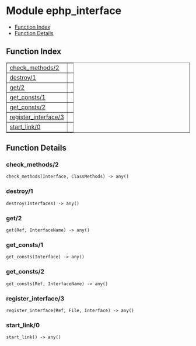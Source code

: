 

# Module ephp_interface #
* [Function Index](#index)
* [Function Details](#functions)

<a name="index"></a>

## Function Index ##


<table width="100%" border="1" cellspacing="0" cellpadding="2" summary="function index"><tr><td valign="top"><a href="#check_methods-2">check_methods/2</a></td><td></td></tr><tr><td valign="top"><a href="#destroy-1">destroy/1</a></td><td></td></tr><tr><td valign="top"><a href="#get-2">get/2</a></td><td></td></tr><tr><td valign="top"><a href="#get_consts-1">get_consts/1</a></td><td></td></tr><tr><td valign="top"><a href="#get_consts-2">get_consts/2</a></td><td></td></tr><tr><td valign="top"><a href="#register_interface-3">register_interface/3</a></td><td></td></tr><tr><td valign="top"><a href="#start_link-0">start_link/0</a></td><td></td></tr></table>


<a name="functions"></a>

## Function Details ##

<a name="check_methods-2"></a>

### check_methods/2 ###

`check_methods(Interface, ClassMethods) -> any()`

<a name="destroy-1"></a>

### destroy/1 ###

`destroy(Interfaces) -> any()`

<a name="get-2"></a>

### get/2 ###

`get(Ref, InterfaceName) -> any()`

<a name="get_consts-1"></a>

### get_consts/1 ###

`get_consts(Interface) -> any()`

<a name="get_consts-2"></a>

### get_consts/2 ###

`get_consts(Ref, InterfaceName) -> any()`

<a name="register_interface-3"></a>

### register_interface/3 ###

`register_interface(Ref, File, Interface) -> any()`

<a name="start_link-0"></a>

### start_link/0 ###

`start_link() -> any()`

